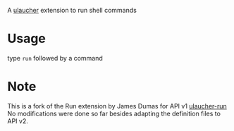 A [ulaucher](https://ulauncher.io/) extension to run shell commands

# Usage
type `run` followed by a command

# Note
This is a fork of the Run extension by James Dumas for API v1
[ulaucher-run](https://ext.ulauncher.io/-/github-james-dumas-ulauncher-run)
No modifications were done so far besides adapting the definition files to API v2.
